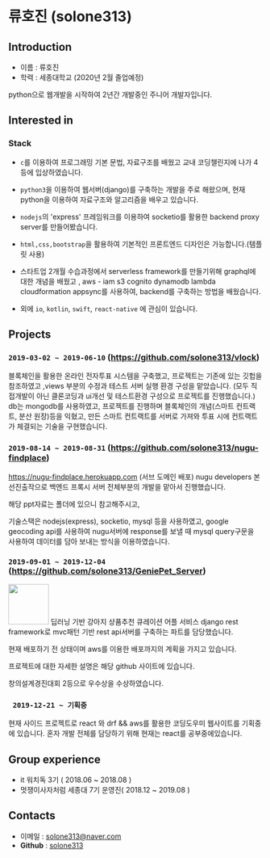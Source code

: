 # **류호진** (solone313)

## Introduction
- 이름 : 류호진
- 학력 : 세종대학교 (2020년 2월 졸업예정)

python으로 웹개발을 시작하여 2년간 개발중인 주니어 개발자입니다.
## Interested in
### Stack

- `c`를 이용하여 프로그래밍 기본 문법, 자료구조를 배웠고 교내 코딩챌린지에 나가 4등에 입상하였습니다.

- `python3`을 이용하여 웹서버(django)를 구축하는 개발을 주로 해왔으며, 현재 python을 이용하여 자료구조와 알고리즘을 배우고 있습니다.

- `nodejs`의 'express' 프레임워크를 이용하여 socketio를 활용한 backend proxy server를 만들어봤습니다.

- `html,css,bootstrap`을 활용하여 기본적인 프론트엔드 디자인은 가능합니다.(템플릿 사용)

- 스타트업 2개월 수습과정에서 serverless framework를 만들기위해 graphql에 대한 개념을 배웠고 , 
 aws - iam s3 cognito dynamodb lambda cloudformation appsync를 사용하여, backend를 구축하는 방법을 배웠습니다.

- 외에 `io`, `kotlin`, `swift`, `react-native` 에 관심이 있습니다.

## Projects

### `2019-03-02 ~ 2019-06-10` (https://github.com/solone313/vlock) 

블록체인을 활용한 온라인 전자투표 시스템을 구축했고, 프로젝트는 기존에 있는 깃헙을 참조하였고 
,views 부분의 수정과 테스트 서버 실행 환경 구성을 맡았습니다. (모두 직접개발이 아닌 클론코딩과 ui개선 및 테스트환경 구성으로 프로젝트를 진행했습니다.)
db는 mongodb를 사용하였고, 프로젝트를 진행하며 블록체인의 개념(스마트 컨트랙트, 분산 원장)등을 익혔고, 
만든 스마트 컨트랙트를 서버로 가져와 투표 시에 컨트랙트가 체결되는 기술을 구현했습니다.


### `2019-08-14 ~ 2019-08-31` (https://github.com/solone313/nugu-findplace)

https://nugu-findplace.herokuapp.com (서브 도메인 배포)
nugu developers 본선진출작으로 백엔드 프록시 서버 전체부분의 개발을 맡아서 진행했습니다.

해당 ppt자료는 폴더에 있으니 참고해주시고,

기술스택은 nodejs(express), socketio, mysql 등을 사용하였고, google geocoding api를 사용하여 nugu서버에 response를 보낼 때
mysql query구문을 사용하여 데이터를 담아 보내는 방식을 이용하였습니다.

### `2019-09-01 ~ 2019-12-04` (https://github.com/solone313/GeniePet_Server)

<img src="https://i.postimg.cc/zfg0YPyb/Kakao-Talk-20191210-092601460.jpg" width="80" height="80"/>
딥러닝 기반 강아지 상품추천 큐레이션 어플 서비스
django rest framework로  mvc패턴 기반 rest api서버를 구축하는 파트를 담당했습니다.

현재 배포하기 전 상태이며 aws를 이용한 배포까지의 계획을 가지고 있습니다.

프로젝트에 대한 자세한 설명은 해당 github 사이트에 있습니다. 

창의설계경진대회 2등으로 우수상을 수상하였습니다.

### ` 2019-12-21 ~ 기획중`

현재 사이드 프로젝트로 react 와 drf && aws를 활용한 코딩도우미 웹사이트를 기획중에 있습니다. 혼자 개발 전체를 담당하기 위해
현재는 react를 공부중에있습니다.

## Group experience
- it 워치독 3기 ( 2018.06 ~ 2018.08 )
- 멋쟁이사자처럼 세종대 7기 운영진( 2018.12 ~ 2019.08 )

## Contacts

- 이메일 : solone313@naver.com
- **Github** : [solone313](https://github.com/solone313)


